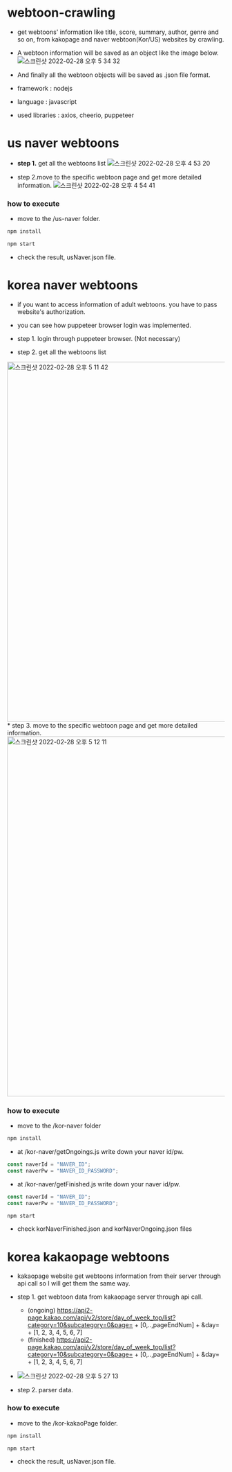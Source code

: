 # webtoon-crawling
* get webtoons' information like title, score, summary, author, genre and so on, from kakopage and naver webtoon(Kor/US) websites by crawling.
* A webtoon information will be saved as an object like the image below.
![스크린샷 2022-02-28 오후 5 34 32](https://user-images.githubusercontent.com/76895949/155950964-a55e068a-1b17-4b37-9e50-c58b4fe5d9df.png)
* And finally all the webtoon objects will be saved as .json file format.

* framework : nodejs
* language : javascript
* used libraries : axios, cheerio, puppeteer

# us naver webtoons
* **step 1.** get all the webtoons list
![스크린샷 2022-02-28 오후 4 53 20](https://user-images.githubusercontent.com/76895949/155945034-62db19f6-4361-4d01-b3e7-d98eba846dfe.png)

* step 2.move to the specific webtoon page and get more detailed information.
![스크린샷 2022-02-28 오후 4 54 41](https://user-images.githubusercontent.com/76895949/155945202-ff9db125-304a-499f-9e3d-86c6037dc0a5.png)

### how to execute
* move to the /us-naver folder.


```javascript
npm install
```

```javascript
npm start
```

* check the result, usNaver.json file.

# korea naver webtoons
* if you want to access information of adult webtoons. you have to pass website's authorization.
* you can see how puppeteer browser login was implemented.

* step 1. login through puppeteer browser. (Not necessary)
* step 2. get all the webtoons list
<img width="831" alt="스크린샷 2022-02-28 오후 5 11 42" src="https://user-images.githubusercontent.com/76895949/155947503-8db79732-d94c-4849-8383-5e80722d6be2.png">
* step 3. move to the specific webtoon page and get more detailed information.
<img width="831" alt="스크린샷 2022-02-28 오후 5 12 11" src="https://user-images.githubusercontent.com/76895949/155947576-ad08ef3e-af2d-4ade-af88-a205cea06573.png">

### how to execute
* move to the /kor-naver folder

```javascript
npm install
```

* at /kor-naver/getOngoings.js write down your naver id/pw.
```javascript
const naverId = "NAVER_ID";
const naverPw = "NAVER_ID_PASSWORD";
```

* at /kor-naver/getFinished.js write down your naver id/pw.
```javascript
const naverId = "NAVER_ID";
const naverPw = "NAVER_ID_PASSWORD";
```

```javascript
npm start
```
* check korNaverFinished.json and korNaverOngoing.json files

# korea kakaopage webtoons
* kakaopage website get webtoons information from their server through api call so I will get them the same way.

* step 1. get webtoon data from kakaopage server through api call.
  * (ongoing) https://api2-page.kakao.com/api/v2/store/day_of_week_top/list?category=10&subcategory=0&page= + [0,..,pageEndNum] + &day= + [1, 2, 3, 4, 5, 6, 7]
  * (finished) https://api2-page.kakao.com/api/v2/store/day_of_week_top/list?category=10&subcategory=0&page= + [0,..,pageEndNum] + &day= + [1, 2, 3, 4, 5, 6, 7]
* ![스크린샷 2022-02-28 오후 5 27 13](https://user-images.githubusercontent.com/76895949/155949695-ca70ab46-3902-44d1-9c09-89a14f6ad089.png)

* step 2. parser data.

### how to execute
* move to the /kor-kakaoPage folder.

```javascript
npm install
```

```javascript
npm start
```

* check the result, usNaver.json file.
